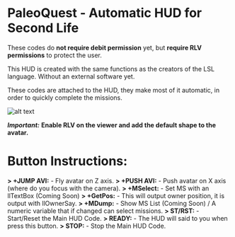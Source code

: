 # PaleoQuest - Automatic HUD for Second Life

These codes do **not require debit permission** yet, but **require RLV permissions** to protect the user.

This HUD is created with the same functions as the creators of the LSL language. Without an external software yet.

These codes are attached to the HUD, they make most of it automatic, in order to quickly complete the missions.

![alt text](https://drive.google.com/uc?export=view&id=1RHegDJc2bzZOIKUwGQJXjxZOiIyB5rSw)

*****Important:***** **Enable RLV on the viewer and add the default shape to the avatar.**

# Button Instructions:

**> +JUMP AVI:** - Fly avatar on Z axis.
**> +PUSH AVI:** - Push avatar on X axis (where do you focus with the camera).
**> +MSelect:** - Set MS with an llTextBox (Coming Soon)
**> +GetPos:** - This will output owner position, it is output with llOwnerSay.
**> +MDump:** - Show MS List (Coming Soon) / A numeric variable that if changed can select missions.
**> ST/RST:** - Start/Reset the Main HUD Code.
**> READY:** - The HUD will said to you when press this button.
**> STOP:** - Stop the Main HUD Code.